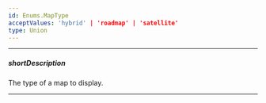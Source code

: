 ```yaml
---
id: Enums.MapType
acceptValues: 'hybrid' | 'roadmap' | 'satellite'
type: Union
---
```

---
##### shortDescription
The type of a map to display.

---
<!--
dxMapOptions.type(api-reference/10 UI Components/dxMap/1 Configuration/type.md)(ui/map.d.ts)
-->